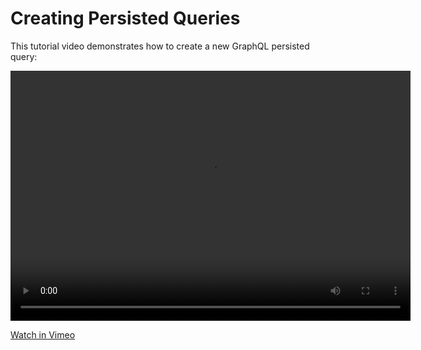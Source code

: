 # Creating Persisted Queries

This tutorial video demonstrates how to create a new GraphQL persisted query:

<video width="640" height="400" controls>
    <source src="https://d1c2lqfn9an7pb.cloudfront.net/presentations/gatographql/videos/gatographql-creating-endpoint.mov" type="video/mp4" />
    Your browser does not support the video tag
</video> 

[Watch in Vimeo](https://vimeo.com/413503485)
